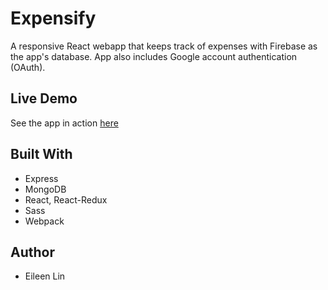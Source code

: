 # Expensify

A responsive React webapp that keeps track of expenses with Firebase as the app's database. App also includes Google account authentication (OAuth).

## Live Demo

See the app in action [here](https://react-expenses-app-mtp.herokuapp.com)

## Built With

+ Express
+ MongoDB
+ React, React-Redux
+ Sass
+ Webpack

## Author
* Eileen Lin